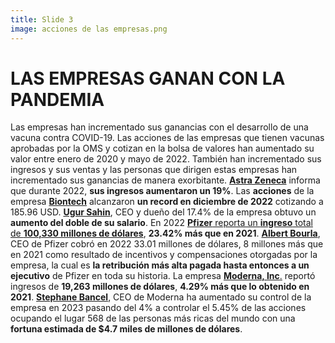 ```yaml
---
title: Slide 3
image: acciones de las empresas.png
---
```


# LAS EMPRESAS GANAN CON LA PANDEMIA

Las empresas han incrementado sus ganancias con el desarrollo de una vacuna contra COVID-19. Las acciones de las empresas que tienen vacunas aprobadas por la OMS y cotizan en la bolsa de valores han aumentado su valor entre enero de 2020 y mayo de 2022.  También han incrementado sus ingresos y sus ventas y las personas que dirigen estas empresas han incrementado sus ganancias de manera exorbitante. [**Astra Zeneca**](https://www.sec.gov/ix?doc=/Archives/edgar/data/0000901832/000110465922025720/azn-20211231x20f.htm) informa que durante 2022, **sus ingresos aumentaron un 19%**. Las **acciones** de la empresa [**Biontech**](https://www.sec.gov/ix?doc=/Archives/edgar/data/1776985/000119312523079791/d377167d20f.htm) alcanzaron **un record en diciembre de 2022** cotizando a 185.96 USD. [**Ugur Sahin**](https://www.sec.gov/ix?doc=/Archives/edgar/data/1776985/000119312523079791/d377167d20f.htm), CEO y dueño del 17.4% de la empresa obtuvo un **aumento del doble de su salario**.  En 2022 [**Pfizer** reporta un **ingreso** total de **100,330 millones de dólares**](https://s28.q4cdn.com/781576035/files/doc_financials/2022/q4/Q4-2022-PFE-Earnings-Release.pdf), **23.42% más que en 2021**. [**Albert Bourla**](https://www.sec.gov/ix?doc=/Archives/edgar/data/0000078003/000007800323000040/pfe-20230315.htm#i64b8bbaec1454cdb81dd0869649de7b6_133), CEO de Pfizer cobró en 2022 33.01 millones de dólares, 8 millones más que en 2021 como resultado de incentivos y compensaciones otorgadas por la empresa, la cual es **la retribución más alta pagada hasta entonces a un ejecutivo** de Pfizer en toda su historia.  La empresa [**Moderna, Inc**.](https://www.sec.gov/ix?doc=/Archives/edgar/data/1682852/000168285222000012/mrna-20211231.htm) reportó ingresos de **19,263 millones de dólares**, **4.29% más que lo obtenido en 2021**. [**Stephane Bancel**](https://www.forbes.com/profile/stephane-bancel/?sh=2cdb850b3742), CEO de Moderna ha aumentado su control de la empresa en 2023 pasando del 4% a controlar el 5.45% de las acciones ocupando el lugar 568 de las personas más ricas del mundo con una **fortuna estimada  de $4.7 miles de millones de dólares**. 
